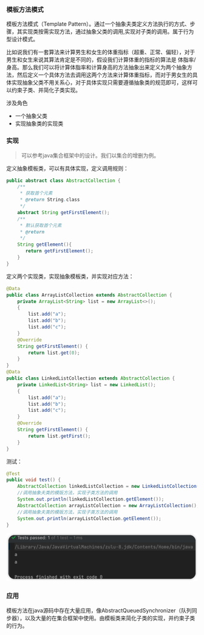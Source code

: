 ### 模板方法模式

模板方法模式（Template Pattern）。通过一个抽象夫类定义方法执行的方式、步骤，其实现类按需实现方法，通过抽象父类的调用,实现对子类的调用。属于行为型设计模式。



比如说我们有一套算法来计算男生和女生的体重指标（超重、正常、偏轻），对于男生和女生来说其算法肯定是不同的，假设我们计算体重的指标的算法是 体脂率/身高。那么我们可以将计算体脂率和计算身高的方法抽象出来定义为两个抽象方法，然后定义一个具体方法去调用这两个方法来计算体重指标，而对于男女生的具体实现抽象父类不用关系心，对于具体实现只需要遵循抽象类的规范即可，这样可以约束子类、并简化子类实现。



涉及角色

- 一个抽象父类
- 实现抽象类的实现类

### 实现

> 可以参考java集合框架中的设计。我们以集合的增删为例。

定义抽象模板类，可以有具体实现，定义调用规则：

```java
public abstract class AbstractCollection {
    /**
     * 获取首个元素
     * @return String.class
     */
    abstract String getFirstElement();
    /**
     * 默认获取首个元素
     * @return
     */
    String getElement(){
       return getFirstElement();
    }
}
```

定义两个实现类，实现抽象模板类，并实现对应方法：

```java
@Data
public class ArrayListCollection extends AbstractCollection {
    private ArrayList<String> list = new ArrayList<>();
    {
        list.add("a");
        list.add("b");
        list.add("c");
    }
    @Override
    String getFirstElement() {
        return list.get(0);
    }
}
@Data
public class LinkedListCollection extends AbstractCollection {
    private LinkedList<String> list = new LinkedList();
    {
        list.add("a");
        list.add("b");
        list.add("c");
    }
    @Override
    String getFirstElement() {
        return list.getFirst();
    }
}
```

测试：

```java
@Test
public void test() {
    AbstractCollection linkedListCollection = new LinkedListCollection();
    //调用抽象夫类的模版方法，实现子类方法的调用
    System.out.println(linkedListCollection.getElement());
    AbstractCollection arrayListCollection = new ArrayListCollection();
    //调用抽象夫类的模版方法，实现子类方法的调用
    System.out.println(arrayListCollection.getElement());
}
```

![image-20220617124930941](模板方法模式.assets/image-20220617124930941.png)

### 应用

模板方法在java源码中存在大量应用，像AbstractQueuedSynchronizer（队列同步器），以及大量的在集合框架中使用。由模板类来简化子类的实现，并约束子类的行为。

